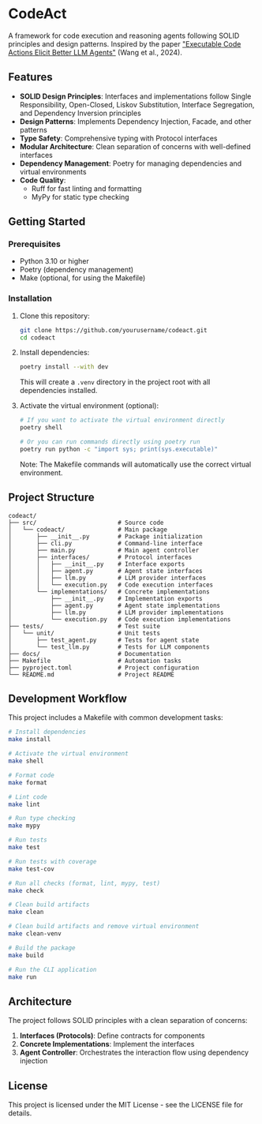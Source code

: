 # CodeAct

A framework for code execution and reasoning agents following SOLID principles and design patterns. Inspired by the paper ["Executable Code Actions Elicit Better LLM Agents"](https://arxiv.org/abs/2402.01030) (Wang et al., 2024).

## Features

- **SOLID Design Principles**: Interfaces and implementations follow Single Responsibility, Open-Closed, Liskov Substitution, Interface Segregation, and Dependency Inversion principles
- **Design Patterns**: Implements Dependency Injection, Facade, and other patterns
- **Type Safety**: Comprehensive typing with Protocol interfaces
- **Modular Architecture**: Clean separation of concerns with well-defined interfaces
- **Dependency Management**: Poetry for managing dependencies and virtual environments
- **Code Quality**:
  - Ruff for fast linting and formatting
  - MyPy for static type checking

## Getting Started

### Prerequisites

- Python 3.10 or higher
- Poetry (dependency management)
- Make (optional, for using the Makefile)

### Installation

1. Clone this repository:
   ```bash
   git clone https://github.com/yourusername/codeact.git
   cd codeact
   ```

2. Install dependencies:
   ```bash
   poetry install --with dev
   ```

   This will create a `.venv` directory in the project root with all dependencies installed.

3. Activate the virtual environment (optional):
   ```bash
   # If you want to activate the virtual environment directly
   poetry shell

   # Or you can run commands directly using poetry run
   poetry run python -c "import sys; print(sys.executable)"
   ```

   Note: The Makefile commands will automatically use the correct virtual environment.

## Project Structure

```
codeact/
├── src/                       # Source code
│   └── codeact/               # Main package
│       ├── __init__.py        # Package initialization
│       ├── cli.py             # Command-line interface
│       ├── main.py            # Main agent controller
│       ├── interfaces/        # Protocol interfaces
│       │   ├── __init__.py    # Interface exports
│       │   ├── agent.py       # Agent state interfaces
│       │   ├── llm.py         # LLM provider interfaces
│       │   └── execution.py   # Code execution interfaces
│       └── implementations/   # Concrete implementations
│           ├── __init__.py    # Implementation exports
│           ├── agent.py       # Agent state implementations
│           ├── llm.py         # LLM provider implementations
│           └── execution.py   # Code execution implementations
├── tests/                     # Test suite
│   └── unit/                  # Unit tests
│       ├── test_agent.py      # Tests for agent state
│       └── test_llm.py        # Tests for LLM components
├── docs/                      # Documentation
├── Makefile                   # Automation tasks
├── pyproject.toml             # Project configuration
└── README.md                  # Project README
```

## Development Workflow

This project includes a Makefile with common development tasks:

```bash
# Install dependencies
make install

# Activate the virtual environment
make shell

# Format code
make format

# Lint code
make lint

# Run type checking
make mypy

# Run tests
make test

# Run tests with coverage
make test-cov

# Run all checks (format, lint, mypy, test)
make check

# Clean build artifacts
make clean

# Clean build artifacts and remove virtual environment
make clean-venv

# Build the package
make build

# Run the CLI application
make run
```

## Architecture

The project follows SOLID principles with a clean separation of concerns:

1. **Interfaces (Protocols)**: Define contracts for components
2. **Concrete Implementations**: Implement the interfaces
3. **Agent Controller**: Orchestrates the interaction flow using dependency injection

## License

This project is licensed under the MIT License - see the LICENSE file for details.